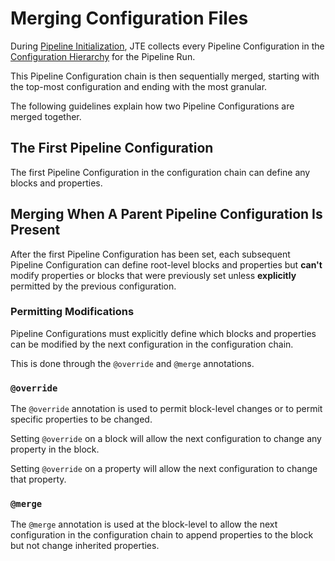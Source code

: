 # Merging Configuration Files

During [Pipeline Initialization](../advanced/pipeline-initialization.md), JTE collects every Pipeline Configuration in the [Configuration Hierarchy](../pipeline-governance/configuration-hierarchy.md) for the Pipeline Run.

This Pipeline Configuration chain is then sequentially merged, starting with the top-most configuration and ending with the most granular.

The following guidelines explain how two Pipeline Configurations are merged together.

## The First Pipeline Configuration

The first Pipeline Configuration in the configuration chain can define any blocks and properties.

## Merging When A Parent Pipeline Configuration Is Present

After the first Pipeline Configuration has been set, each subsequent Pipeline Configuration can define root-level blocks and properties but **can't** modify properties or blocks that were previously set unless **explicitly** permitted by the previous configuration.

### Permitting Modifications

Pipeline Configurations must explicitly define which blocks and properties can be modified by the next configuration in the configuration chain.

This is done through the `@override` and `@merge` annotations.

### `@override`

The `@override` annotation is used to permit block-level changes or to permit specific properties to be changed.

Setting `@override` on a block will allow the next configuration to change any property in the block.

Setting `@override` on a property will allow the next configuration to change that property.

### `@merge`

The `@merge` annotation is used at the block-level to allow the next configuration in the configuration chain to append properties to the block but not change inherited properties.
